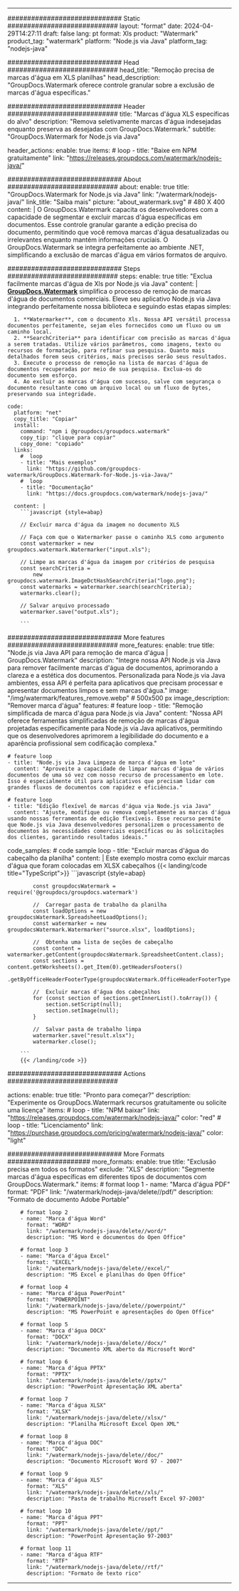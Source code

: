 
---
############################# Static ############################
layout: "format"
date:  2024-04-29T14:27:11
draft: false
lang: pt
format: Xls
product: "Watermark"
product_tag: "watermark"
platform: "Node.js via Java"
platform_tag: "nodejs-java"

############################# Head ############################
head_title: "Remoção precisa de marcas d'água em XLS planilhas"
head_description: "GroupDocs.Watermark oferece controle granular sobre a exclusão de marcas d'água específicas."

############################# Header ############################
title: "Marcas d'água XLS específicas do alvo" 
description: "Remova seletivamente marcas d'água indesejadas enquanto preserva as desejadas com GroupDocs.Watermark."
subtitle: "GroupDocs.Watermark for Node.js via Java" 

header_actions:
  enable: true
  items:
    #  loop
    - title: "Baixe em NPM gratuitamente"
      link: "https://releases.groupdocs.com/watermark/nodejs-java/"
      
############################# About ############################
about:
    enable: true
    title: "GroupDocs.Watermark for Node.js via Java"
    link: "/watermark/nodejs-java/"
    link_title: "Saiba mais"
    picture: "about_watermark.svg" # 480 X 400
    content: |
       O GroupDocs.Watermark capacita os desenvolvedores com a capacidade de segmentar e excluir marcas d'água específicas em documentos. Esse controle granular garante a edição precisa do documento, permitindo que você remova marcas d'água desatualizadas ou irrelevantes enquanto mantém informações cruciais. O GroupDocs.Watermark se integra perfeitamente ao ambiente .NET, simplificando a exclusão de marcas d'água em vários formatos de arquivo.

############################# Steps ############################
steps:
    enable: true
    title: "Exclua facilmente marcas d'água de Xls por Node.js via Java"
    content: |
      **[GroupDocs.Watermark](https://products.groupdocs.com/watermark/nodejs-java/)** simplifica o processo de remoção de marcas d'água de documentos comerciais. Eleve seu aplicativo Node.js via Java integrando perfeitamente nossa biblioteca e seguindo estas etapas simples:
      
      1. **Watermarker**, com o documento Xls. Nossa API versátil processa documentos perfeitamente, sejam eles fornecidos como um fluxo ou um caminho local.
      2. **SearchCriteria** para identificar com precisão as marcas d'água a serem tratadas. Utilize vários parâmetros, como imagens, texto ou recursos de formatação, para refinar sua pesquisa. Quanto mais detalhados forem seus critérios, mais precisos serão seus resultados.
      3. Execute o processo de remoção na lista de marcas d'água de documentos recuperadas por meio de sua pesquisa. Exclua-os do documento sem esforço.
      4. Ao excluir as marcas d'água com sucesso, salve com segurança o documento resultante como um arquivo local ou um fluxo de bytes, preservando sua integridade.
   
    code:
      platform: "net"
      copy_title: "Copiar"
      install:
        command: "npm i @groupdocs/groupdocs.watermark"
        copy_tip: "clique para copiar"
        copy_done: "copiado"
      links:
        #  loop
        - title: "Mais exemplos"
          link: "https://github.com/groupdocs-watermark/GroupDocs.Watermark-for-Node.js-via-Java/"
        #  loop
        - title: "Documentação"
          link: "https://docs.groupdocs.com/watermark/nodejs-java/"
          
      content: |
        ```javascript {style=abap}

        // Excluir marca d'água da imagem no documento XLS

        // Faça com que o Watermarker passe o caminho XLS como argumento
        const watermarker = new groupdocs.watermark.Watermarker("input.xls");
        
        // Limpe as marcas d'água da imagem por critérios de pesquisa
        const searchCriteria = 
            new groupdocs.watermark.ImageDctHashSearchCriteria("logo.png");
        const watermarks = watermarker.search(searchCriteria);
        watermarks.clear();

        // Salvar arquivo processado
        watermarker.save("output.xls");
        
        ```            

############################# More features ############################
more_features:
  enable: true
  title: "Node.js via Java API para remoção de marca d'água | GroupDocs.Watermark"
  description: "Integre nossa API Node.js via Java para remover facilmente marcas d'água de documentos, aprimorando a clareza e a estética dos documentos. Personalizada para Node.js via Java ambientes, essa API é perfeita para aplicativos que precisam processar e apresentar documentos limpos e sem marcas d'água."
  image: "/img/watermark/features_remove.webp" # 500x500 px
  image_description: "Remover marca d'água"
  features:
    # feature loop
    - title: "Remoção simplificada de marca d'água para Node.js via Java"
      content: "Nossa API oferece ferramentas simplificadas de remoção de marcas d'água projetadas especificamente para Node.js via Java aplicativos, permitindo que os desenvolvedores aprimorem a legibilidade do documento e a aparência profissional sem codificação complexa."

    # feature loop
    - title: "Node.js via Java Limpeza de marca d'água em lote"
      content: "Aproveite a capacidade de limpar marcas d'água de vários documentos de uma só vez com nosso recurso de processamento em lote. Isso é especialmente útil para aplicativos que precisam lidar com grandes fluxos de documentos com rapidez e eficiência."

    # feature loop
    - title: "Edição flexível de marcas d'água via Node.js via Java"
      content: "Ajuste, modifique ou remova completamente as marcas d'água usando nossas ferramentas de edição flexíveis. Esse recurso permite que Node.js via Java desenvolvedores personalizem o processamento de documentos às necessidades comerciais específicas ou às solicitações dos clientes, garantindo resultados ideais."
      
  code_samples:
    # code sample loop
    - title: "Excluir marcas d'água do cabeçalho da planilha"
      content: |
        Este exemplo mostra como excluir marcas d'água que foram colocadas em XLSX cabeçalhos
        {{< landing/code title="TypeScript">}}
        ```javascript {style=abap}
        
            const groupdocsWatermark = require('@groupdocs/groupdocs.watermark')

            //  Carregar pasta de trabalho da planilha
            const loadOptions = new groupdocsWatermark.SpreadsheetLoadOptions();
            const watermarker = new groupdocsWatermark.Watermarker("source.xlsx", loadOptions);

            //  Obtenha uma lista de seções de cabeçalho
            const content = watermarker.getContent(groupdocsWatermark.SpreadsheetContent.class);
            const sections = content.getWorksheets().get_Item(0).getHeadersFooters()
                .getByOfficeHeaderFooterType(groupdocsWatermark.OfficeHeaderFooterType.HeaderPrimary).getSections();
  
            //  Excluir marcas d'água dos cabeçalhos
            for (const section of sections.getInnerList().toArray()) {
                section.setScript(null);
                section.setImage(null);
            }

            //  Salvar pasta de trabalho limpa
            watermarker.save("result.xlsx");
            watermarker.close();

        ```
        {{< /landing/code >}}


############################# Actions ############################

actions:
  enable: true
  title: "Pronto para começar?"
  description: "Experimente os GroupDocs.Watermark recursos gratuitamente ou solicite uma licença"
  items:
    #  loop
    - title: "NPM baixar"
      link: "https://releases.groupdocs.com/watermark/nodejs-java/"
      color: "red"
        #  loop
    - title: "Licenciamento"
      link: "https://purchase.groupdocs.com/pricing/watermark/nodejs-java/"
      color: "light"


############################# More Formats #####################
more_formats:
    enable: true
    title: "Exclusão precisa em todos os formatos"
    exclude: "XLS"
    description: "Segmente marcas d'água específicas em diferentes tipos de documentos com GroupDocs.Watermark."
    items: 
        # format loop 1
        - name: "Marca d'água PDF"
          format: "PDF"
          link: "/watermark/nodejs-java/delete//pdf/"
          description: "Formato de documento Adobe Portable"

        # format loop 2
        - name: "Marca d'água Word"
          format: "WORD"
          link: "/watermark/nodejs-java/delete//word/"
          description: "MS Word e documentos do Open Office"
          
        # format loop 3
        - name: "Marca d'água Excel"
          format: "EXCEL"
          link: "/watermark/nodejs-java/delete//excel/"
          description: "MS Excel e planilhas do Open Office"

        # format loop 4
        - name: "Marca d'água PowerPoint"
          format: "POWERPOINT"
          link: "/watermark/nodejs-java/delete//powerpoint/"
          description: "MS PowerPoint e apresentações do Open Office"

        # format loop 5
        - name: "Marca d'água DOCX"
          format: "DOCX"
          link: "/watermark/nodejs-java/delete//docx/"
          description: "Documento XML aberto da Microsoft Word"
          
        # format loop 6
        - name: "Marca d'água PPTX"
          format: "PPTX"
          link: "/watermark/nodejs-java/delete//pptx/"
          description: "PowerPoint Apresentação XML aberta"
          
        # format loop 7
        - name: "Marca d'água XLSX"
          format: "XLSX"
          link: "/watermark/nodejs-java/delete//xlsx/"
          description: "Planilha Microsoft Excel Open XML"

        # format loop 8
        - name: "Marca d'água DOC"
          format: "DOC"
          link: "/watermark/nodejs-java/delete//doc/"
          description: "Documento Microsoft Word 97 - 2007"

        # format loop 9
        - name: "Marca d'água XLS"
          format: "XLS"
          link: "/watermark/nodejs-java/delete//xls/"
          description: "Pasta de trabalho Microsoft Excel 97-2003"

        # format loop 10
        - name: "Marca d'água PPT"
          format: "PPT"
          link: "/watermark/nodejs-java/delete//ppt/"
          description: "PowerPoint Apresentação 97-2003"

        # format loop 11
        - name: "Marca d'água RTF"
          format: "RTF"
          link: "/watermark/nodejs-java/delete//rtf/"
          description: "Formato de texto rico"

---